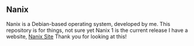 ## Nanix
Nanix is a Debian-based operating system, developed by me.
This repository is for things, not sure yet
Nanix 1 is the current release
I have a website, [Nanix Site](http://nanixos.com)
Thank you for looking at this!
